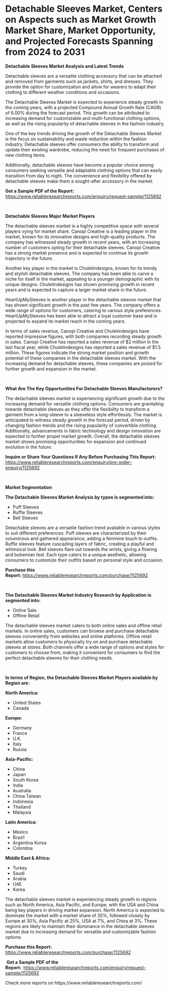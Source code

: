 <p><h1>Detachable Sleeves Market, Centers on Aspects such as Market Growth Market Share, Market Opportunity, and Projected Forecasts Spanning from 2024 to 2031</h1></p><p><strong>Detachable Sleeves Market Analysis and Latest Trends</strong></p>
<p><p>Detachable sleeves are a versatile clothing accessory that can be attached and removed from garments such as jackets, shirts, and dresses. They provide the option for customization and allow for wearers to adapt their clothing to different weather conditions and occasions.</p><p>The Detachable Sleeves Market is expected to experience steady growth in the coming years, with a projected Compound Annual Growth Rate (CAGR) of 6.00% during the forecast period. This growth can be attributed to increasing demand for customizable and multi-functional clothing options, as well as the rising popularity of detachable sleeves in the fashion industry.</p><p>One of the key trends driving the growth of the Detachable Sleeves Market is the focus on sustainability and waste reduction within the fashion industry. Detachable sleeves offer consumers the ability to transform and update their existing wardrobe, reducing the need for frequent purchases of new clothing items.</p><p>Additionally, detachable sleeves have become a popular choice among consumers seeking versatile and adaptable clothing options that can easily transition from day to night. The convenience and flexibility offered by detachable sleeves make them a sought-after accessory in the market.</p></p>
<p><strong>Get a Sample PDF of the Report:&nbsp;</strong> <a href="https://www.reliableresearchreports.com/enquiry/request-sample/1125692">https://www.reliableresearchreports.com/enquiry/request-sample/1125692</a></p>
<p>&nbsp;</p>
<p><strong>Detachable Sleeves Major Market Players</strong></p>
<p><p>The detachable sleeves market is a highly competitive space with several players vying for market share. Canopi Creative is a leading player in the market, known for its innovative designs and high-quality products. The company has witnessed steady growth in recent years, with an increasing number of customers opting for their detachable sleeves. Canopi Creative has a strong market presence and is expected to continue its growth trajectory in the future.</p><p>Another key player in the market is Chuletindesigns, known for its trendy and stylish detachable sleeves. The company has been able to carve a niche for itself in the market, appealing to a younger demographic with its unique designs. Chuletindesigns has shown promising growth in recent years and is expected to capture a larger market share in the future.</p><p>HeartUpMySleeves is another player in the detachable sleeves market that has shown significant growth in the past few years. The company offers a wide range of options for customers, catering to various style preferences. HeartUpMySleeves has been able to attract a loyal customer base and is projected to expand its market reach in the coming years.</p><p>In terms of sales revenue, Canopi Creative and Chuletindesigns have reported impressive figures, with both companies recording steady growth in sales. Canopi Creative has reported a sales revenue of $2 million in the last fiscal year, while Chuletindesigns has reported a sales revenue of $1.5 million. These figures indicate the strong market position and growth potential of these companies in the detachable sleeves market. With the increasing demand for detachable sleeves, these companies are poised for further growth and expansion in the market.</p></p>
<p>&nbsp;</p>
<p><strong>What Are The Key Opportunities For Detachable Sleeves Manufacturers?</strong></p>
<p><p>The detachable sleeves market is experiencing significant growth due to the increasing demand for versatile clothing options. Consumers are gravitating towards detachable sleeves as they offer the flexibility to transform a garment from a long-sleeve to a sleeveless style effortlessly. The market is anticipated to witness steady growth in the forecast period, driven by changing fashion trends and the rising popularity of convertible clothing. Additionally, advancements in fabric technology and design innovation are expected to further propel market growth. Overall, the detachable sleeves market shows promising opportunities for expansion and continued evolution in the future.</p></p>
<p><strong>Inquire or Share Your Questions If Any Before Purchasing This Report:</strong> <a href="https://www.reliableresearchreports.com/enquiry/pre-order-enquiry/1125692">https://www.reliableresearchreports.com/enquiry/pre-order-enquiry/1125692</a></p>
<p>&nbsp;</p>
<p><strong>Market Segmentation</strong></p>
<p><strong>The Detachable Sleeves Market Analysis by types is segmented into:</strong></p>
<p><ul><li>Puff Sleeves</li><li>Ruffle Sleeves</li><li>Bell Sleeves</li></ul></p>
<p><p>Detachable sleeves are a versatile fashion trend available in various styles to suit different preferences. Puff sleeves are characterized by their voluminous and gathered appearance, adding a feminine touch to outfits. Ruffle sleeves feature cascading layers of fabric, creating a playful and whimsical look. Bell sleeves flare out towards the wrists, giving a flowing and bohemian feel. Each type caters to a unique aesthetic, allowing consumers to customize their outfits based on personal style and occasion.</p></p>
<p><strong>Purchase this Report:&nbsp;</strong><a href="https://www.reliableresearchreports.com/purchase/1125692">https://www.reliableresearchreports.com/purchase/1125692</a></p>
<p>&nbsp;</p>
<p><strong>The Detachable Sleeves Market Industry Research by Application is segmented into:</strong></p>
<p><ul><li>Online Sale</li><li>Offline Retail</li></ul></p>
<p><p>The detachable sleeves market caters to both online sales and offline retail markets. In online sales, customers can browse and purchase detachable sleeves conveniently from websites and online platforms. Offline retail markets allow customers to physically try on and purchase detachable sleeves at stores. Both channels offer a wide range of options and styles for customers to choose from, making it convenient for consumers to find the perfect detachable sleeves for their clothing needs.</p></p>
<p>&nbsp;</p>
<p><strong>In terms of Region, the Detachable Sleeves Market Players available by Region are:</strong></p>
<p>
    <p> <strong> North America: </strong>
        <ul>
            <li>United States</li>
            <li>Canada</li>
        </ul>
        </p> 
    <p> <strong> Europe: </strong>
        <ul>
            <li>Germany</li>
            <li>France</li>
            <li>U.K.</li>
            <li>Italy</li>
            <li>Russia</li>
        </ul>
        </p> 
    <p> <strong> Asia-Pacific: </strong>
        <ul>
            <li>China</li>
            <li>Japan</li>
            <li>South Korea</li>
            <li>India</li>
            <li>Australia</li>
            <li>China Taiwan</li>
            <li>Indonesia</li>
            <li>Thailand</li>
            <li>Malaysia</li>
        </ul>
        </p> 
    <p> <strong> Latin America: </strong>
        <ul>
            <li>Mexico</li>
            <li>Brazil</li>
            <li>Argentina Korea</li>
            <li>Colombia</li>
        </ul>
        </p> 
    <p> <strong> Middle East & Africa: </strong>
        <ul>
            <li>Turkey</li>
            <li>Saudi</li>
            <li>Arabia</li>
            <li>UAE</li>
            <li>Korea</li>
        </ul>
    </p>
    </p>
<p><p>The detachable sleeves market is experiencing steady growth in regions such as North America, Asia Pacific, and Europe, with the USA and China being key players in driving market expansion. North America is expected to dominate the market with a market share of 35%, followed closely by Europe at 30%, Asia Pacific at 25%, USA at 7%, and China at 3%. These regions are likely to maintain their dominance in the detachable sleeves market due to increasing demand for versatile and customizable fashion options.</p></p>
<p><strong>Purchase this Report: </strong><a href="https://www.reliableresearchreports.com/purchase/1125692">https://www.reliableresearchreports.com/purchase/1125692</a></p>
<p>&nbsp;<strong>Get a Sample PDF of the Report:&nbsp;&nbsp;</strong><a href="https://www.reliableresearchreports.com/enquiry/request-sample/1125692">https://www.reliableresearchreports.com/enquiry/request-sample/1125692</a></p>
<p><strong></strong></p>
<p>Check more reports on https://www.reliableresearchreports.com/</p>